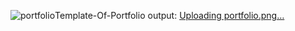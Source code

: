 ![portfolio](https://github.com/Kush2343/Template-Of-Portfolio/assets/102648785/4b071e10-7abf-43dd-ab64-56754c925f8d)Template-Of-Portfolio
output:
[Uploading portfolio.png…]()

